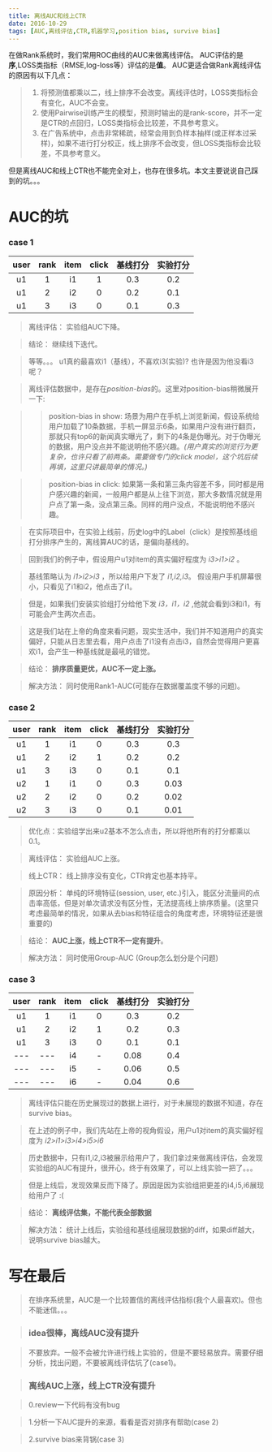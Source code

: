 ```yaml
---
title: 离线AUC和线上CTR
date: 2016-10-29
tags: [AUC,离线评估,CTR,机器学习,position bias, survive bias]
---
```


在做Rank系统时，我们常用ROC曲线的AUC来做离线评估。
AUC评估的是**序**,LOSS类指标（RMSE,log-loss等）评估的是**值**。
AUC更适合做Rank离线评估的原因有以下几点：

> 1. 将预测值都乘以二，线上排序不会改变。离线评估时，LOSS类指标会有变化，AUC不会变。
> 2. 使用Pairwise训练产生的模型，预测时输出的是rank-score，并不一定是CTR的点回归，LOSS类指标会比较差，不具参考意义。
> 3. 在广告系统中，点击非常稀疏，经常会用到负样本抽样(或正样本过采样)，如果不进行打分校正，线上排序不会改变，但LOSS类指标会比较差，不具参考意义。

但是离线AUC和线上CTR也不能完全对上，也存在很多坑。本文主要说说自己踩到的坑。。。

<!--more-->


# AUC的坑 #

### case 1 ###

| user  | rank  | item  | click | 基线打分 | 实验打分 |
| :---: | :---: | :---: | :---: | :---:   | :---:   |
|  u1   |  1    | i1    |  1    | 0.3     | 0.2     |
|  u1   |  2    | i2    |  0    | 0.2     | 0.1     |
|  u1   |  3    | i3    |  0    | 0.1     | 0.3     |

> 离线评估： 实验组AUC下降。

> 结论： 继续线下迭代。

> 等等。。。 u1真的最喜欢i1（基线），不喜欢i3(实验)? 也许是因为他没看i3呢？

> 离线评估数据中，是存在*position-bias*的。这里对position-bias稍微展开一下:

> > position-bias in show: 场景为用户在手机上浏览新闻，假设系统给用户加载了10条数据，手机一屏显示6条，如果用户没有进行翻页，那就只有top6的新闻真实曝光了，剩下的4条是伪曝光。对于伪曝光的数据，用户没点并不能说明他不感兴趣。*(用户真实的浏览行为更复杂，也许只看了前两条。需要做专门的click model，这个坑后续再填，这里只讲最简单的情况。)*

> > position-bias in click: 如果第一条和第三条内容差不多，同时都是用户感兴趣的新闻，一般用户都是从上往下浏览，那大多数情况就是用户点了第一条，没点第三条。同样的用户没点，不能说明他不感兴趣。

> 在实际项目中，在实验上线前，历史log中的Label（click）是按照基线组打分排序产生的，离线算AUC的话，是偏向基线的。
 
> 回到我们的例子中，假设用户u1对item的真实偏好程度为 *i3>i1>i2* 。

> 基线策略认为 *i1>i2>i3* ，所以给用户下发了 *i1,i2,i3*。 假设用户手机屏幕很小，只看见了i1和i2，他点击了i1。

> 但是，如果我们安装实验组打分给他下发 *i3，i1，i2* ,他就会看到i3和i1，有可能会产生两次点击。

> 这是我们站在上帝的角度来看问题，现实生活中，我们并不知道用户的真实偏好，只能从日志里去看，用户点击了i1没有点击i3，自然会觉得用户更喜欢i1，会产生一种基线就是最吼的错觉。

> 结论： **排序质量更优，AUC不一定上涨。**

> 解决方法： 同时使用Rank1-AUC(可能存在数据覆盖度不够的问题)。

### case 2 ###

| user  | rank  | item  | click | 基线打分 | 实验打分 |
| :---: | :---: | :---: | :---: | :---:   | :---:   |
|  u1   |  1    | i1    |  0    | 0.3     | 0.3     |
|  u1   |  2    | i2    |  1    | 0.2     | 0.2     |
|  u1   |  3    | i3    |  0    | 0.1     | 0.1     |
|  u2   |  1    | i1    |  0    | 0.3     | 0.03    |
|  u2   |  2    | i2    |  0    | 0.2     | 0.02    |
|  u2   |  3    | i3    |  0    | 0.1     | 0.01    |
> 优化点：实验组学出来u2基本不怎么点击，所以将他所有的打分都乘以0.1。
 
> 离线评估： 实验组AUC上涨。
 
> 线上CTR： 线上排序没有变化，CTR肯定也基本持平。
 
> 原因分析： 单纯的环境特征(session, user, etc.)引入，能区分流量间的点击率高低，但是对单次请求没有区分性，无法提高线上排序质量。(这里只考虑最简单的情况，如果从去bias和特征组合的角度考虑，环境特征还是很重要的)
 
> 结论： **AUC上涨，线上CTR不一定有提升**。

> 解决方法： 同时使用Group-AUC (Group怎么划分是个问题)

### case 3 ###

| user  | rank  | item  | click | 基线打分 | 实验打分 |
| :---: | :---: | :---: | :---: | :---:   | :---:   |
|  u1   |  1    | i1    |  0    | 0.3     | 0.2     |
|  u1   |  2    | i2    |  1    | 0.2     | 0.3     |
|  u1   |  3    | i3    |  0    | 0.1     | 0.1     |
|  ---  |  ---  | i4    |  -    | 0.08    | 0.4     |
|  ---  |  ---  | i5    |  -    | 0.06    | 0.5     |
|  ---  |  ---  | i6    |  -    | 0.04    | 0.6     |

> 离线评估只能在历史展现过的数据上进行，对于未展现的数据不知道，存在survive bias。

> 在上述的例子中，我们先站在上帝的视角假设，用户u1对item的真实偏好程度为 *i2>i1>i3>i4>i5>i6*

> 历史数据中，只有i1,i2,i3被展示给用户了，我们拿过来做离线评估，会发现实验组的AUC有提升，很开心，终于有效果了，可以上线实验一把了。。。

> 但是上线后，发现效果反而下降了。原因是因为实验组把更差的i4,i5,i6展现给用户了 :(

> 结论： **离线评估集，不能代表全部数据**

> 解决方法： 统计上线后，实验组和基线组展现数据的diff，如果diff越大，说明survive bias越大。


# 写在最后 #

> 在排序系统里，AUC是一个比较置信的离线评估指标(我个人最喜欢)。但也不能迷信。。。

> ### idea很棒，离线AUC没有提升 ###

> 不要放弃。一般不会被允许进行线上实验的，但是不要轻易放弃。需要仔细分析，找出问题，不要被离线评估坑了(case1)。

> ### 离线AUC上涨，线上CTR没有提升 ###

> 0.review一下代码有没有bug

> 1.分析一下AUC提升的来源，看看是否对排序有帮助(case 2)

> 2.survive bias来背锅(case 3) 